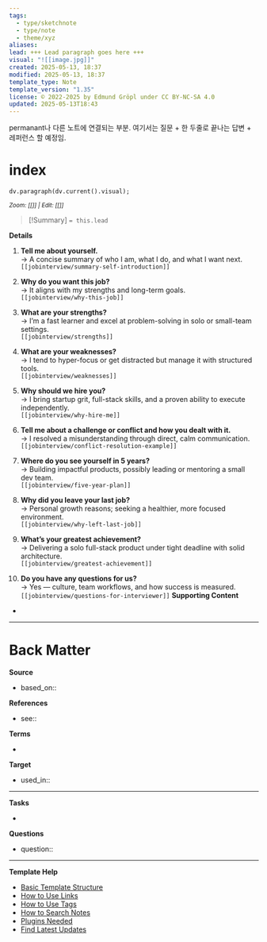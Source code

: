 ```yaml
---
tags:
  - type/sketchnote
  - type/note
  - theme/xyz
aliases: 
lead: +++ Lead paragraph goes here +++
visual: "![[image.jpg]]"
created: 2025-05-13, 18:37
modified: 2025-05-13, 18:37
template_type: Note
template_version: "1.35"
license: © 2022-2025 by Edmund Gröpl under CC BY-NC-SA 4.0
updated: 2025-05-13T18:43
---
```

<!--  See "Template Help" below for using properties -->

permanant나 다른 노트에 연결되는 부분. 여기서는 질문 + 한 두줄로 끝나는 답변 + 레퍼런스 할 예정임.

# index
<!--  Clear and descriptive title -->

<!-- My sketchnote if available -->
```dataviewjs 
dv.paragraph(dv.current().visual);
```
<small>_Zoom: [[]] | Edit: [[]]_</small>

<!--  Most essential idea from "lead"-key  in properties section -->

> [!Summary]
> `= this.lead`

**Details**
<!-- Main content in body of my note  -->
1. **Tell me about yourself.**  
    → A concise summary of who I am, what I do, and what I want next.  
    `[[jobinterview/summary-self-introduction]]`
    
2. **Why do you want this job?**  
    → It aligns with my strengths and long-term goals.  
    `[[jobinterview/why-this-job]]`
    
3. **What are your strengths?**  
    → I’m a fast learner and excel at problem-solving in solo or small-team settings.  
    `[[jobinterview/strengths]]`
    
4. **What are your weaknesses?**  
    → I tend to hyper-focus or get distracted but manage it with structured tools.  
    `[[jobinterview/weaknesses]]`
    
5. **Why should we hire you?**  
    → I bring startup grit, full-stack skills, and a proven ability to execute independently.  
    `[[jobinterview/why-hire-me]]`
    
6. **Tell me about a challenge or conflict and how you dealt with it.**  
    → I resolved a misunderstanding through direct, calm communication.  
    `[[jobinterview/conflict-resolution-example]]`
    
7. **Where do you see yourself in 5 years?**  
    → Building impactful products, possibly leading or mentoring a small dev team.  
    `[[jobinterview/five-year-plan]]`
    
8. **Why did you leave your last job?**  
    → Personal growth reasons; seeking a healthier, more focused environment.  
    `[[jobinterview/why-left-last-job]]`
    
9. **What’s your greatest achievement?**  
    → Delivering a solo full-stack product under tight deadline with solid architecture.  
    `[[jobinterview/greatest-achievement]]`
    
10. **Do you have any questions for us?**  
    → Yes — culture, team workflows, and how success is measured.  
    `[[jobinterview/questions-for-interviewer]]`
**Supporting Content**
<!-- Supporting content in tail of my note  -->
- 

---
# Back Matter

**Source**
<!-- Always keep a link to the source- --> 
- based_on::

**References**
<!-- Links to pages not referenced in the content. see: [[related note]] because <reason> -->
- see:: 

**Terms**
<!-- Links to definition pages. -->
- 

**Target**
<!-- Link to project note or externaly published content. -->
- used_in::

---
**Tasks**
<!-- What remains to be done with this note? --> 
- 

**Questions**
<!-- What remains for you to consider? --> 
- question::

---
**Template Help**
<!-- Links to external help pages on GitHub. -->
- [Basic Template Structure](https://github.com/groepl/Obsidian-Templates#basic-template-structure)
- [How to Use Links](https://github.com/groepl/Obsidian-Templates#how-to-use-links)
- [How to Use Tags](https://github.com/groepl/Obsidian-Templates#how-to-use-tags)
- [How to Search Notes](https://github.com/groepl/Obsidian-Templates#how-to-search-notes)
- [Plugins Needed](https://github.com/groepl/Obsidian-Templates#obsidian-plugins-needed)
- [Find Latest Updates](https://github.com/groepl/Obsidian-Templates)